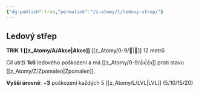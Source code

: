 ```yaml
---
{"dg-publish":true,"permalink":"/z-atomy/l/ledovy-strep/"}
---
```


## Ledový střep
**TRIK**
**1 [[z_Atomy/A/Akce\|Akce]]**
[[z_Atomy/0-9/🏹\|🏹]] 12 metrů

Cíl utrží **1k6** ledového poškození a má [[z_Atomy/0-9/👍\|👍]] proti stavu [[z_Atomy/Z/Zpomalen\|Zpomalen]].

**Vyšší úrovně**: +**3** poškození každých 5 [[z_Atomy/L/LVL\|LVL]] (5/10/15/20)